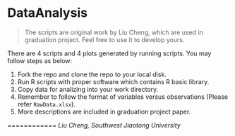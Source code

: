 # DataAnalysis

> The scripts are original work by Liu Cheng, which are used in graduation project. 
Feel free to use it to develop yours.

There are 4 scripts and 4 plots generated by running scripts. You may follow steps as below:

1. Fork the repo and clone the repo to your local disk.
2. Run R scripts with proper software which contains R basic library. 
3. Copy data for analizing into your work directory.
4. Remember to follow the format of variables versus observations (Please refer `RawData.xlsx`).
5. More descriptions are included in graduation project paper.

============
*Liu Cheng,*
*Southwest Jiaotong University*
